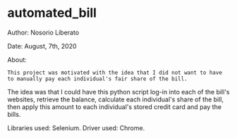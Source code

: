 # automated_bill

Author: Nosorio Liberato

Date: August, 7th, 2020

About:

	This project was motivated with the idea that I did not want to have to manually pay each individual's fair share of the bill.
The idea was that I could have this python script log-in into each of the bill's websites, retrieve the balance, calculate each individual's share of the bill,
then apply this amount to each individual's stored credit card and pay the bills.

Libraries used: Selenium.
Driver used: Chrome.

